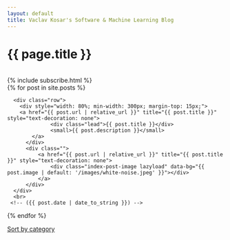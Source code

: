 ```yaml
---
layout: default
title: Vaclav Kosar's Software & Machine Learning Blog
---
```

<h1 class="h2">{{ page.title }}</h1>

<br>
{% include subscribe.html %}
<br>


<div class="container posts">
  {% for post in site.posts %}

      <div class="row">
        <div style="width: 80%; min-width: 300px; margin-top: 15px;">
        <a href="{{ post.url | relative_url }}" title="{{ post.title }}" style="text-decoration: none">
                  <div class="lead">{{ post.title }}</div>
                  <small>{{ post.description }}</small>
            </a>
          </div>
          <div class="">
              <a href="{{ post.url | relative_url }}" title="{{ post.title }}" style="text-decoration: none">
                  <div class="index-post-image lazyload" data-bg="{{ post.image | default: '/images/white-noise.jpeg' }}"></div>
              </a>
          </div>
      </div>
      <br>
     <!-- ({{ post.date | date_to_string }}) -->
  {% endfor %}
</div>

<a class="small" href="/categories">Sort by category</a>

